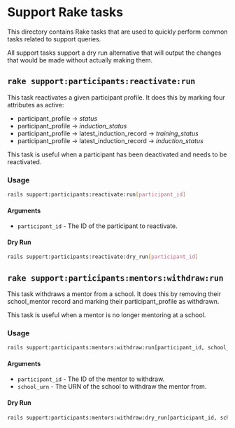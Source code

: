 # Support Rake tasks

This directory contains Rake tasks that are used to quickly perform common tasks related to support queries.

All support tasks support a dry run alternative that will output the changes that would be made without actually making them.

## `rake support:participants:reactivate:run`

This task reactivates a given participant profile. It does this by marking four attributes as active:
- participant_profile -> *status*
- participant_profile -> *induction_status*
- participant_profile -> latest_induction_record -> *training_status*
- participant_profile -> latest_induction_record -> *induction_status*

This task is useful when a participant has been deactivated and needs to be reactivated.

### Usage

```bash
rails support:participants:reactivate:run[participant_id]
```

#### Arguments

- `participant_id` - The ID of the participant to reactivate.

#### Dry Run

```bash
rails support:participants:reactivate:dry_run[participant_id]
```

## `rake support:participants:mentors:withdraw:run`

This task withdraws a mentor from a school. It does this by removing their school_mentor record and marking their participant_profile as withdrawn.

This task is useful when a mentor is no longer mentoring at a school.

### Usage

```bash
rails support:participants:mentors:withdraw:run[participant_id, school_urn]
```

#### Arguments

- `participant_id` - The ID of the mentor to withdraw.
- `school_urn` - The URN of the school to withdraw the mentor from.

#### Dry Run

```bash
rails support:participants:mentors:withdraw:dry_run[participant_id, school_urn]
```
